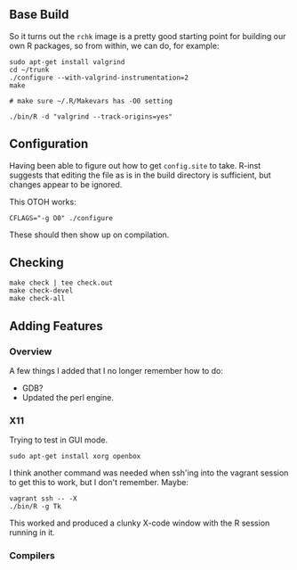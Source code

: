 ## Base Build

So it turns out the `rchk` image is a pretty good starting point for building
our own R packages, so from within, we can do, for example:

```
sudo apt-get install valgrind
cd ~/trunk
./configure --with-valgrind-instrumentation=2
make

# make sure ~/.R/Makevars has -O0 setting

./bin/R -d "valgrind --track-origins=yes"
```

## Configuration

Having been able to figure out how to get `config.site` to take.  R-inst
suggests that editing the file as is in the build directory is sufficient, but
changes appear to be ignored.

This OTOH works:

```
CFLAGS="-g O0" ./configure
```

These should then show up on compilation.

## Checking

```
make check | tee check.out
make check-devel
make check-all
```

## Adding Features

### Overview

A few things I added that I no longer remember how to do:

* GDB?
* Updated the perl engine.

### X11

Trying to test in GUI mode.

```
sudo apt-get install xorg openbox
```

I think another command was needed when ssh'ing into the vagrant session to get
this to work, but I don't remember.  Maybe:

```
vagrant ssh -- -X
./bin/R -g Tk
```

This worked and produced a clunky X-code window with the R session running in
it.

### Compilers
